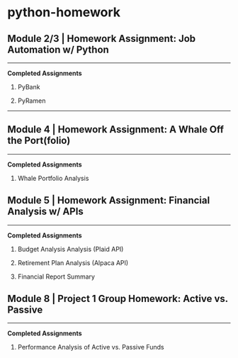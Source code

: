 # python-homework

## Module 2/3 | Homework Assignment: Job Automation w/ Python

---

**Completed Assignments**

1. PyBank

2. PyRamen

---

## Module 4 | Homework Assignment: A Whale Off the Port(folio)

---

**Completed Assignments**

1. Whale Portfolio Analysis


## Module 5 | Homework Assignment: Financial Analysis w/ APIs

---

**Completed Assignments**

1. Budget Analysis Analysis (Plaid API)

2. Retirement Plan Analysis (Alpaca API)

3. Financial Report Summary



## Module 8 | Project 1 Group Homework: Active vs. Passive

---

**Completed Assignments**

1. Performance Analysis of Active vs. Passive Funds






